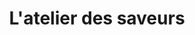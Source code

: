 ---
title: "L'atelier des saveurs"
url: /benodet/latelier-des-saveurs/
shop: magasin de variétés
---